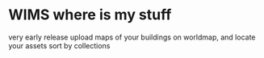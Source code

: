 # WIMS where is my stuff
very early release
upload maps of your buildings on worldmap, and locate your assets
sort by collections
